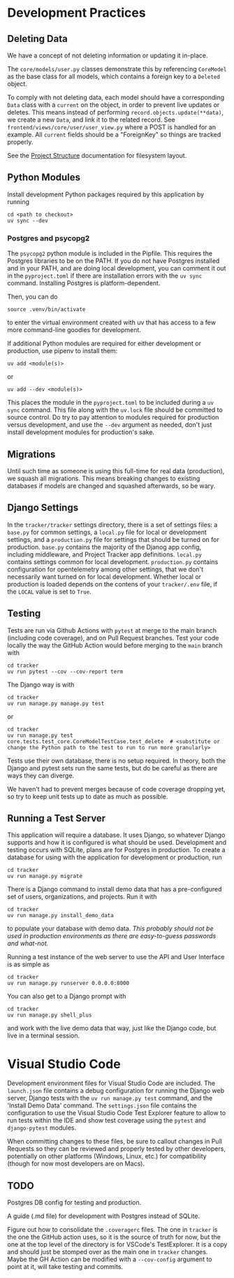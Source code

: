# Development Practices

## Deleting Data

We have a concept of not deleting information or updating it in-place.

The `core/models/user.py` classes demonstrate this by referencing `CoreModel` as the base class for all models, which contains a foreign key to a `Deleted` object.

To comply with not deleting data, each model should have a corresponding `Data` class with a `current` on the object, in order to prevent live updates or deletes. This means instead of performing `record.objects.update(**data)`, we create a new `Data`, and link it to the related record. See `frontend/views/core/user/user_view.py` where a POST is handled for an example. All `current` fields should be a "ForeignKey" so things are tracked properly.

See the [Project Structure](project_structure.md) documentation for filesystem layout.

## Python Modules

Install development Python packages required by this application by running

```shell
cd <path to checkout>
uv sync --dev
```

### Postgres and psycopg2

The `psycopg2` python module is included in the Pipfile. This requires the Postgres libraries to be on the PATH. If you do not have Postgres installed and in your PATH, and are doing local development, you can comment it out in the `pyproject.toml` if there are installation errors with the `uv sync` command. Installing Postgres is platform-dependent.

Then, you can do

```shell
source .venv/bin/activate
```

to enter the virtual environment created with uv that has access to a few more command-line goodies for development.

If additional Python modules are required for either development or production, use pipenv to install them:

```shell
uv add <module(s)>
```

or

```shell
uv add --dev <module(s)>
```

This places the module in the `pyproject.toml` to be included during a `uv sync` command. This file along with the `uv.lock` file should be committed to source control. Do try to pay attention to modules required for production versus development, and use the `--dev` argument as needed, don't just install development modules for production's sake.

## Migrations

Until such time as someone is using this full-time for real data (production), we squash all migrations. This means breaking changes to existing databases if models are changed and squashed afterwards, so be wary.

## Django Settings

In the `tracker/tracker` settings directory, there is a set of settings files: a `base.py` for common settings, a `local.py` file for local or development settings, and a `production.py` file for settings that should be turned on for production. `base.py` contains the majority of the Djanog app config, including middleware, and Project Tracker app definitions. `local.py` contains settings common for local development. `production.py` contains configuration for opentelemetry among other settings, that we don't necessarily want turned on for local development. Whether local or production is loaded depends on the contens of your `tracker/.env` file, if the `LOCAL` value is set to `True`.

## Testing

Tests are run via Github Actions with `pytest` at merge to the main branch (including code coverage), and on Pull Request branches. Test your code locally the way the GitHub Action would before merging to the `main` branch with

```shell
cd tracker
uv run pytest --cov --cov-report term
```

The Django way is with

```shell
cd tracker
uv run manage.py manage.py test
```

or

```shell
cd tracker
uv run manage.py test core.tests.test_core.CoreModelTestCase.test_delete  # <substitute or change the Python path to the test to run to run more granularly>
```

Tests use their own database, there is no setup required. In theory, both the Django and pytest sets run the same tests, but do be careful as there are ways they can diverge.

We haven't had to prevent merges because of code coverage dropping yet, so try to keep unit tests up to date as much as possible.

## Running a Test Server

This application will require a database. It uses Django, so whatever Django supports and how it is configured is what should be used. Development and testing occurs with SQLite, plans are for Postgres in production. To create a database for using with the application for development or production, run

```shell
cd tracker
uv run manage.py migrate
```

There is a Django command to install demo data that has a pre-configured set of users, organizations, and projects. Run it with

```shell
cd tracker
uv run manage.py install_demo_data
```

to populate your database with demo data. *This probably should not be used in production environments as there are easy-to-guess passwords and what-not.*

Running a test instance of the web server to use the API and User Interface is as simple as

```shell
cd tracker
uv run manage.py runserver 0.0.0.0:8000
```

You can also get to a Django prompt with

```shell
cd tracker
uv run manage.py shell_plus
```

and work with the live demo data that way, just like the Django code, but live in a terminal session.

# Visual Studio Code

Development environment files for Visual Studio Code are included. The `launch.json` file contains a debug configuration for running the Django web server, Django tests with the `uv run manage.py test` command, and the 'Install Demo Data' command. The `settings.json` file contains the configuration to use the Visual Studio Code Test Explorer feature to allow to run tests within the IDE and show test coverage using the `pytest` and `django-pytest` modules.

When committing changes to these files, be sure to callout changes in Pull Requests so they can be reviewed and properly tested by other developers, potentially on other platforms (Windows, Linux, etc.) for compatibility (though for now most developers are on Macs).

## TODO

Postgres DB config for testing and production.

A guide (.md file) for development with Postgres instead of SQLite.

Figure out how to consolidate the `.coveragerc` files. The one in `tracker` is the one the GitHub action uses, so it is the source of truth for now, but the one at the top level of the directory is for VSCode's TestExplorer. It is a copy and should just be stomped over as the main one in `tracker` changes. Maybe the GH Action can be modified with a `--cov-config` argument to point at it, will take testing and commits.

